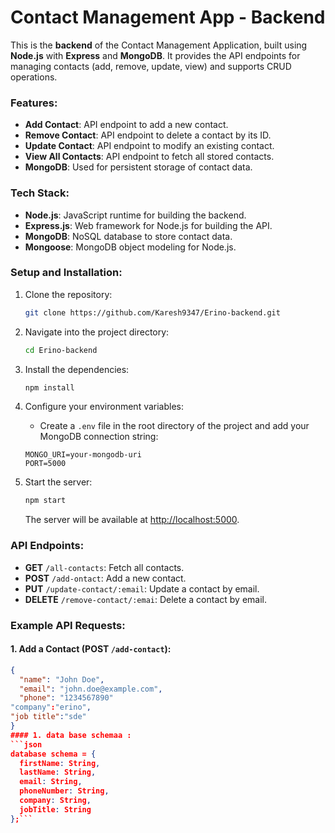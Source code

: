 # Contact Management App - Backend

This is the **backend** of the Contact Management Application, built using **Node.js** with **Express** and **MongoDB**. It provides the API endpoints for managing contacts (add, remove, update, view) and supports CRUD operations. 

### Features:
- **Add Contact**: API endpoint to add a new contact.
- **Remove Contact**: API endpoint to delete a contact by its ID.
- **Update Contact**: API endpoint to modify an existing contact.
- **View All Contacts**: API endpoint to fetch all stored contacts.
- **MongoDB**: Used for persistent storage of contact data.

### Tech Stack:
- **Node.js**: JavaScript runtime for building the backend.
- **Express.js**: Web framework for Node.js for building the API.
- **MongoDB**: NoSQL database to store contact data.
- **Mongoose**: MongoDB object modeling for Node.js.

### Setup and Installation:

1. Clone the repository:
    ```bash
    git clone https://github.com/Karesh9347/Erino-backend.git
    ```

2. Navigate into the project directory:
    ```bash
    cd Erino-backend
    ```

3. Install the dependencies:
    ```bash
    npm install
    ```

4. Configure your environment variables:
    - Create a `.env` file in the root directory of the project and add your MongoDB connection string:
    ```text
    MONGO_URI=your-mongodb-uri
    PORT=5000
    ```

5. Start the server:
    ```bash
    npm start
    ```

    The server will be available at [http://localhost:5000](http://localhost:5000).

### API Endpoints:

- **GET** `/all-contacts`: Fetch all contacts.
- **POST** `/add-ontact`: Add a new contact.
- **PUT** `/update-contact/:email`: Update a contact by email.
- **DELETE** `/remove-contact/:emai`: Delete a contact by email.

### Example API Requests:

#### 1. Add a Contact (POST `/add-contact`):
```json
{
  "name": "John Doe",
  "email": "john.doe@example.com",
  "phone": "1234567890"
"company":"erino",
"job title":"sde"
}
#### 1. data base schemaa :
```json
database schema = {
  firstName: String,
  lastName: String,
  email: String,
  phoneNumber: String,
  company: String,
  jobTitle: String
};```
